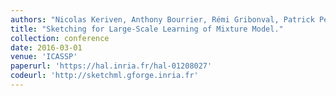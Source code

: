 ```yaml
---
authors: "Nicolas Keriven, Anthony Bourrier, Rémi Gribonval, Patrick Pérez"
title: "Sketching for Large-Scale Learning of Mixture Model."
collection: conference
date: 2016-03-01
venue: 'ICASSP'
paperurl: 'https://hal.inria.fr/hal-01208027'
codeurl: 'http://sketchml.gforge.inria.fr'
---
```

